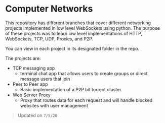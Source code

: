 # Computer Networks

This repository has different branches that cover different networking projects implemented in low level WebSockets using python.
The purpose of these projects was to learn low level implementations of HTTP, WebSockets, TCP, UDP, Proxies, and P2P.

You can view in each project in its designated folder in the repo.

The projects are:
- TCP messaging app
  - terminal chat app that allows users to create groups or direct message users that join
- Peer to Peer app
  - Basic implementation of a P2P bit torrent cluster
- Web Server Proxy
  - Proxy that routes data for each request and will handle blocked websites with user management


> Updated on `7/5/20`
